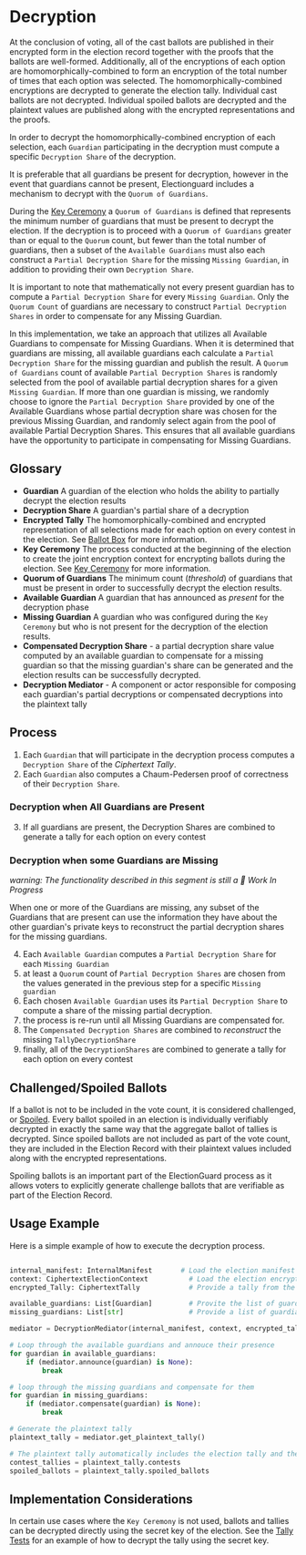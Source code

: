 # Decryption

At the conclusion of voting, all of the cast ballots are published in their encrypted form in the election record together with the proofs that the ballots are well-formed. Additionally, all of the encryptions of each option are homomorphically-combined to form an encryption of the total number of times that each option was selected. The homomorphically-combined encryptions are decrypted to generate the election tally. Individual cast ballots are not decrypted. Individual spoiled ballots are decrypted and the plaintext values are published along with the encrypted representations and the proofs.

In order to decrypt the homomorphically-combined encryption of each selection, each `Guardian` participating in the decryption must compute a specific `Decryption Share` of the decryption.

It is preferable that all guardians be present for decryption, however in the event that guardians cannot be present, Electionguard includes a mechanism to decrypt with the `Quorum of Guardians`.

During the [Key Ceremony](1_Key_Ceremony.md) a `Quorum of Guardians` is defined that represents the minimum number of guardians that must be present to decrypt the election. If the decryption is to proceed with a `Quorum of Guardians` greater than or equal to the `Quorum` count, but fewer than the total number of guardians, then a subset of the `Available Guardians` must also each construct a `Partial Decryption Share` for the missing `Missing Guardian`, in addition to providing their own `Decryption Share`.

It is important to note that mathematically not every present guardian has to compute a `Partial Decryption Share` for every `Missing Guardian`. Only the `Quorum Count` of guardians are necessary to construct `Partial Decryption Shares` in order to compensate for any Missing Guardian.

In this implementation, we take an approach that utilizes all Available Guardians to compensate for Missing Guardians. When it is determined that guardians are missing, all available guardians each calculate a `Partial Decryption Share` for the missing guardian and publish the result. A `Quorum of Guardians` count of available `Partial Decryption Shares` is randomly selected from the pool of available partial decryption shares for a given` Missing Guardian`. If more than one guardian is missing, we randomly choose to ignore the `Partial Decryption Share` provided by one of the Available Guardians whose partial decryption share was chosen for the previous Missing Guardian, and randomly select again from the pool of available Partial Decryption Shares. This ensures that all available guardians have the opportunity to participate in compensating for Missing Guardians.

## Glossary

- **Guardian** A guardian of the election who holds the ability to partially decrypt the election results
- **Decryption Share** A guardian's partial share of a decryption
- **Encrypted Tally** The homomorphically-combined and encrypted representation of all selections made for each option on every contest in the election. See [Ballot Box]() for more information.
- **Key Ceremony** The process conducted at the beginning of the election to create the joint encryption context for encrypting ballots during the election. See [Key Ceremony](1_Key_Ceremony.md) for more information.
- **Quorum of Guardians** The minimum count (_threshold_) of guardians that must be present in order to successfully decrypt the election results.
- **Available Guardian** A guardian that has announced as _present_ for the decryption phase
- **Missing Guardian** A guardian who was configured during the `Key Ceremony` but who is not present for the decryption of the election results.
- **Compensated Decryption Share** - a partial decryption share value computed by an available guardian to compensate for a missing guardian so that the missing guardian's share can be generated and the election results can be successfully decrypted.
- **Decryption Mediator** - A component or actor responsible for composing each guardian's partial decryptions or compensated decryptions into the plaintext tally

## Process

1. Each `Guardian` that will participate in the decryption process computes a `Decryption Share` of the _Ciphertext Tally_.
2. Each `Guardian` also computes a Chaum-Pedersen proof of correctness of their `Decryption Share`.

### Decryption when All Guardians are Present

3. If all guardians are present, the Decryption Shares are combined to generate a tally for each option on every contest

### Decryption when some Guardians are Missing

_warning: The functionality described in this segment is still a 🚧 Work In Progress_

When one or more of the Guardians are missing, any subset of the Guardians that are present can use the information they have about the other guardian's private keys to reconstruct the partial decryption shares for the missing guardians.

4. Each `Available Guardian` computes a `Partial Decryption Share` for each `Missing Guardian`
5. at least a `Quorum` count of `Partial Decryption Shares` are chosen from the values generated in the previous step for a specific `Missing guardian`
6. Each chosen `Available Guardian` uses its `Partial Decryption Share` to compute a share of the missing partial decryption.
7. the process is re-run until all Missing Guardians are compensated for.
8. The `Compensated Decryption Shares` are combined to _reconstruct_ the missing `TallyDecryptionShare`
9. finally, all of the `DecryptionShares` are combined to generate a tally for each option on every contest

## Challenged/Spoiled Ballots

If a ballot is not to be included in the vote count, it is considered challenged, or [Spoiled](https://en.wikipedia.org/wiki/Spoilt_vote). Every ballot spoiled in an election is individually verifiably decrypted in exactly the same way that the aggregate ballot of tallies is decrypted. Since spoiled ballots are not included as part of the vote count, they are included in the Election Record with their plaintext values included along with the encrypted representations.

Spoiling ballots is an important part of the ElectionGuard process as it allows voters to explicitly generate challenge ballots that are verifiable as part of the Election Record.

## Usage Example

Here is a simple example of how to execute the decryption process.

```python

internal_manifest: InternalManifest       # Load the election manifest
context: CiphertextElectionContext          # Load the election encryption context
encrypted_Tally: CiphertextTally            # Provide a tally from the previous step

available_guardians: List[Guardian]         # Provite the list of guardians who will participate
missing_guardians: List[str]                # Provide a list of guardians who will not participate

mediator = DecryptionMediator(internal_manifest, context, encrypted_tally)

# Loop through the available guardians and annouce their presence
for guardian in available_guardians:
    if (mediator.announce(guardian) is None):
        break

# loop through the missing guardians and compensate for them
for guardian in missing_guardians:
    if (mediator.compensate(guardian) is None):
        break

# Generate the plaintext tally
plaintext_tally = mediator.get_plaintext_tally()

# The plaintext tally automatically includes the election tally and the spoiled ballots
contest_tallies = plaintext_tally.contests
spoiled_ballots = plaintext_tally.spoiled_ballots

```

## Implementation Considerations

In certain use cases where the `Key Ceremony` is not used, ballots and tallies can be decrypted directly using the secret key of the election. See the [Tally Tests](https://github.com/microsoft/electionguard-python/tree/main/tests/test_tally.md) for an example of how to decrypt the tally using the secret key.
